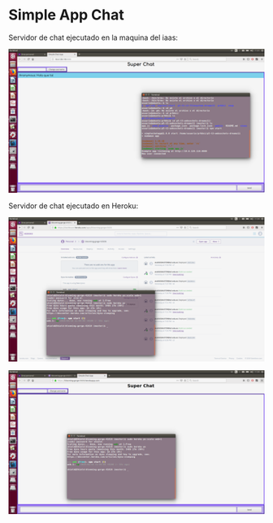 Simple App Chat
===================

Servidor de chat ejecutado en la maquina del iaas:

![](https://github.com/ULL-ESIT-DSI-1819/p5-t3-websockets-dreamz11/blob/master/Screenshot%20from%202019-03-18%2011-01-07.png)



Servidor de chat ejecutado en Heroku:

![](https://github.com/ULL-ESIT-DSI-1819/p5-t3-websockets-dreamz11/blob/master/Screenshot%20from%202019-03-18%2011-04-04.png)


![](https://github.com/ULL-ESIT-DSI-1819/p5-t3-websockets-dreamz11/blob/master/Screenshot%20from%202019-03-18%2011-04-17.png)
